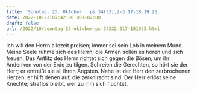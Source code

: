 ```yaml
---
title: 'Sonntag, 23. Oktober : ps 34(33),2-3.17-18.19.23.'
date: 2022-10-23T07:42:00.001+02:00
draft: false
url: /2022/10/sonntag-23-oktober-ps-34332-317-181923.html
---
```


Ich will den Herrn allezeit preisen; immer sei sein Lob in meinem Mund. Meine Seele rühme sich des Herrn; die Armen sollen es hören und sich freuen. Das Antlitz des Herrn richtet sich gegen die Bösen, um ihr Andenken von der Erde zu tilgen. Schreien die Gerechten, so hört sie der Herr; er entreißt sie all ihren Ängsten. Nahe ist der Herr den zerbrochenen Herzen, er hilft denen auf, die zerknirscht sind. Der Herr erlöst seine Knechte; straflos bleibt, wer zu ihm sich flüchtet.